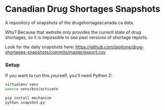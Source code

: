 Canadian Drug Shortages Snapshots
=================================

A repository of snapshots of the drugshortagescanada.ca data. 

Why? Because that website only provides the current state of drug shortages, so
it is impossible to see past versions of shortage reports. 

Look for the daily snapshots here: 
https://github.com/pipitone/drug-shortages-snapshots/commits/master/export.csv

### Setup

If you want to run this yourself, you'll need Python 2: 

```sh
virtualenv venv
source venv/bin/activate

pip install mechanize
python snapshot.py
```
